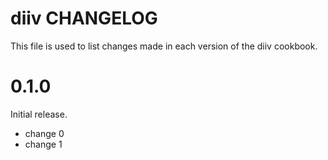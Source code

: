 # diiv CHANGELOG

This file is used to list changes made in each version of the diiv cookbook.

# 0.1.0

Initial release.

- change 0
- change 1

